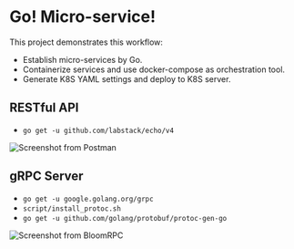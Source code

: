 # Go! Micro-service!

This project demonstrates this workflow:

- Establish micro-services by Go.
- Containerize services and use docker-compose as orchestration tool. 
- Generate K8S YAML settings and deploy to K8S server.

## RESTful API

- `go get -u github.com/labstack/echo/v4`

![Screenshot from Postman](https://user-images.githubusercontent.com/13026209/82154525-bf4a7400-9898-11ea-8db1-0d61f649a624.png)

## gRPC Server

- `go get -u google.golang.org/grpc`
- `script/install_protoc.sh`
- `go get -u github.com/golang/protobuf/protoc-gen-go`

![Screenshot from BloomRPC](https://user-images.githubusercontent.com/13026209/82154562-e9039b00-9898-11ea-8bef-f7ee476e39c2.png)

